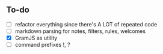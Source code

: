## To-do
- [ ] refactor everything since there's A LOT of repeated code
- [ ] markdown parsing for notes, filters, rules, welcomes
- [x] GramJS as utility
- [ ] command prefixes !, ?
